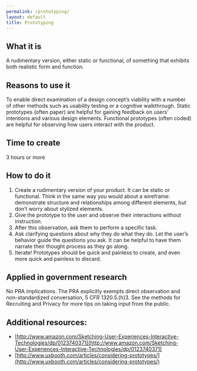 ```yaml
---
permalink: /prototyping/
layout: default
title: Prototyping
---
```


## What it is

A rudimentary version, either static or functional, of something that exhibits both realistic form and function.

## Reasons to use it

To enable direct examination of a design concept’s viability with a number of other methods such as usability testing or a cognitive walkthrough. Static prototypes (often paper) are helpful for gaining feedback on users’ intentions and various design elements. Functional prototypes (often coded) are helpful for observing how users interact with the product.

## Time to create

3 hours or more

## How to do it

1. Create a rudimentary version of your product. It can be static or functional. Think in the same way you would about a wireframe: demonstrate structure and relationships among different elements, but don’t worry about stylized elements.
2. Give the prototype to the user and observe their interactions without instruction.
3. After this observation, ask them to perform a specific task.
4. Ask clarifying questions about why they do what they do. Let the user’s behavior guide the questions you ask. It can be helpful to have them narrate their thought process as they go along.
5. Iterate! Prototypes should be quick and painless to create, and even more quick and painless to discard. 

## Applied in government research

No PRA implications. The PRA explicitly exempts direct observation and non-standardized conversation, 5 CFR 1320.5.(h)3. See the methods for Recruiting and Privacy for more tips on taking input from the public. 


## Additional resources:

- [http://www.amazon.com/Sketching-User-Experiences-Interactive-Technologies/dp/0123740371](http://www.amazon.com/Sketching-User-Experiences-Interactive-Technologies/dp/0123740371)
- [http://www.uxbooth.com/articles/considering-prototypes/](http://www.uxbooth.com/articles/considering-prototypes/)
